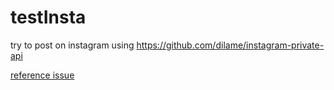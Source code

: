 # testInsta

try to post on instagram using https://github.com/dilame/instagram-private-api

[reference issue](https://github.com/dilame/instagram-private-api/issues/1637#issuecomment-1194940480)
